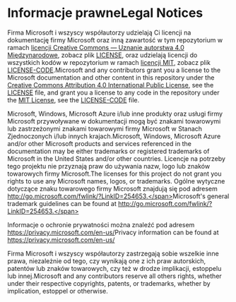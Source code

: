 # <a name="legal-notices"></a><span data-ttu-id="41843-101">Informacje prawne</span><span class="sxs-lookup"><span data-stu-id="41843-101">Legal Notices</span></span>
<span data-ttu-id="41843-102">Firma Microsoft i wszyscy współautorzy udzielają Ci licencji na dokumentację firmy Microsoft oraz inną zawartość w tym repozytorium w ramach [licencji Creative Commons — Uznanie autorstwa 4.0 Międzynarodowe](https://creativecommons.org/licenses/by/4.0/legalcode), zobacz plik [LICENSE](LICENSE), oraz udzielają licencji do wszystkich kodów w repozytorium w ramach [licencji MIT](https://opensource.org/licenses/MIT), zobacz plik [LICENSE-CODE](LICENSE-CODE).</span><span class="sxs-lookup"><span data-stu-id="41843-102">Microsoft and any contributors grant you a license to the Microsoft documentation and other content in this repository under the [Creative Commons Attribution 4.0 International Public License](https://creativecommons.org/licenses/by/4.0/legalcode), see the [LICENSE](LICENSE) file, and grant you a license to any code in the repository under the [MIT License](https://opensource.org/licenses/MIT), see the [LICENSE-CODE](LICENSE-CODE) file.</span></span>

<span data-ttu-id="41843-103">Microsoft, Windows, Microsoft Azure i/lub inne produkty oraz usługi firmy Microsoft przywoływane w dokumentacji mogą być znakami towarowymi lub zastrzeżonymi znakami towarowymi firmy Microsoft w Stanach Zjednoczonych i/lub innych krajach.</span><span class="sxs-lookup"><span data-stu-id="41843-103">Microsoft, Windows, Microsoft Azure and/or other Microsoft products and services referenced in the documentation may be either trademarks or registered trademarks of Microsoft in the United States and/or other countries.</span></span>
<span data-ttu-id="41843-104">Licencje na potrzeby tego projektu nie przyznają praw do używania nazw, logo lub znaków towarowych firmy Microsoft.</span><span class="sxs-lookup"><span data-stu-id="41843-104">The licenses for this project do not grant you rights to use any Microsoft names, logos, or trademarks.</span></span>
<span data-ttu-id="41843-105">Ogólne wytyczne dotyczące znaku towarowego firmy Microsoft znajdują się pod adresem http://go.microsoft.com/fwlink/?LinkID=254653.</span><span class="sxs-lookup"><span data-stu-id="41843-105">Microsoft's general trademark guidelines can be found at http://go.microsoft.com/fwlink/?LinkID=254653.</span></span>

<span data-ttu-id="41843-106">Informacje o ochronie prywatności można znaleźć pod adresem https://privacy.microsoft.com/en-us/</span><span class="sxs-lookup"><span data-stu-id="41843-106">Privacy information can be found at https://privacy.microsoft.com/en-us/</span></span>

<span data-ttu-id="41843-107">Firma Microsoft i wszyscy współautorzy zastrzegają sobie wszelkie inne prawa, niezależnie od tego, czy wynikają one z ich praw autorskich, patentów lub znaków towarowych, czy też w drodze implikacji, estoppelu lub innej.</span><span class="sxs-lookup"><span data-stu-id="41843-107">Microsoft and any contributors reserve all others rights, whether under their respective copyrights, patents, or trademarks, whether by implication, estoppel or otherwise.</span></span>